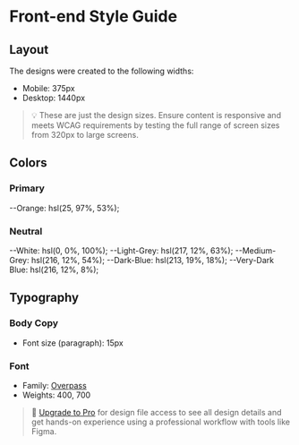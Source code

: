 # Front-end Style Guide

## Layout

The designs were created to the following widths:

- Mobile: 375px
- Desktop: 1440px

> 💡 These are just the design sizes. Ensure content is responsive and meets WCAG requirements by testing the full range of screen sizes from 320px to large screens.

## Colors

### Primary

--Orange: hsl(25, 97%, 53%);

### Neutral

--White: hsl(0, 0%, 100%);
--Light-Grey: hsl(217, 12%, 63%);
--Medium-Grey: hsl(216, 12%, 54%);
--Dark-Blue: hsl(213, 19%, 18%);
--Very-Dark Blue: hsl(216, 12%, 8%);

## Typography

### Body Copy

- Font size (paragraph): 15px

### Font

- Family: [Overpass](https://fonts.google.com/specimen/Overpass)
- Weights: 400, 700

> 💎 [Upgrade to Pro](https://www.frontendmentor.io/pro?ref=style-guide) for design file access to see all design details and get hands-on experience using a professional workflow with tools like Figma.
